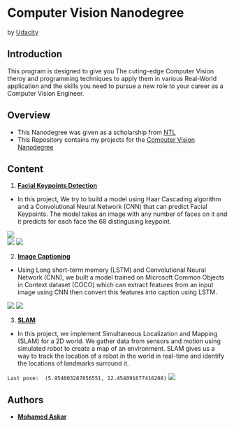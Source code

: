 # Computer Vision Nanodegree

by [Udacity](https://www.udacity.com/)<br/>
## Introduction
This program is designed to give you The cuting-edge Computer Vision theroy and programming techniques to apply them in various Real-World application and the skills you need to pursue a new role to your career as a Computer Vision Engineer.  


## Overview
  - This Nanodegree was given as a scholarship from [NTL](http://techleaders.eg/)
  - This Repository contains my projects for the [Computer Vision Nanodegree](https://www.udacity.com/course/computer-vision-nanodegree--nd891)

## Content
  1. [**Facial Keypoints Detection**](https://github.com/MohamedAskar/Computer-Vision-Nanodegree/tree/master/1.%20Facial%20Keypoints%20Detector)<br/>
  
  
  - In this project, We try to build a model using Haar Cascading algorithm and a Convolutional Neural Network (CNN) that can predict Facial Keypoints. The model takes an image with any number of faces on it and it predicts for each face the 68 distingusing keypoint.<br/>
  
  
  ![](https://user-images.githubusercontent.com/47199425/85956298-671d8c00-b985-11ea-9449-2be79b15d86a.png)<br/>
  ![](https://user-images.githubusercontent.com/47199425/85956462-5d485880-b986-11ea-9adb-b70bfba06842.png) ![](https://user-images.githubusercontent.com/47199425/85956358-a2b85600-b985-11ea-8d8a-1df1abfd14c3.png) 

  2. [**Image Captioning**](https://github.com/MohamedAskar/Computer-Vision-Nanodegree/tree/master/2.%20Image%20Captioning)<br/>
  
  
  - Using Long short-term memory (LSTM) and Convolutional Neural Network (CNN), we built a model trained on Microsoft Common Objects in Context dataset (COCO) which can extract features from an input image using CNN then convert this features into caption using LSTM.<br/>
  
  
 ![](https://user-images.githubusercontent.com/47199425/85957480-f333b180-b98d-11ea-9001-ef134b40baf1.png)  ![](https://user-images.githubusercontent.com/47199425/85957453-deefb480-b98d-11ea-93d3-008a8f957ebe.png) 



  3. [**SLAM**](https://github.com/MohamedAskar/Computer-Vision-Nanodegree/tree/master/3.%20SLAM)<br/>
  
  
  
  - In this project, we implement Simultaneous Localization and Mapping (SLAM) for a 2D world. We gather data from sensors and motion using simulated robot to create a map of an environment. SLAM gives us a way to track the location of a robot in the world in real-time and identify the locations of landmarks surround it.<br/>
  
  
  `Last pose:  (5.954003287856551, 12.454091677416208)`
![](https://user-images.githubusercontent.com/47199425/85957654-638f0280-b98f-11ea-8560-4428a0317e56.png)

## Authors
  - [**Mohamed Askar**](https://github.com/MohamedAskar)
  

  

